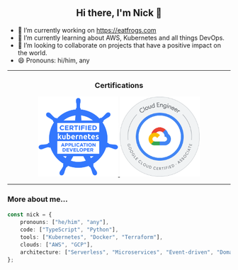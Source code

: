 <h2 align="center">Hi there, I'm Nick 👋</h2>

- 🔭 I’m currently working on https://eatfrogs.com
- 🌱 I’m currently learning about AWS, Kubernetes and all things DevOps.
- 👯 I’m looking to collaborate on projects that have a positive impact on the world.
- 😄 Pronouns: hi/him, any

<hr/>

<h3 align="center">Certifications</h3>

<p align="center">
    <a href="https://www.credly.com/badges/23262c90-5cc3-4c27-bbe3-d85f853f9e7d/public_url" target="_blank">
        <img src="./images/ckad_badge.png" alt="CKAD - Certified Kubernetes Application Developer" width="180px" />
    </a>
    <a href="https://www.credly.com/badges/b503031a-66e4-4226-998c-3591b867aed0/public_url" target="_blank">
        <img src="./images/gcp_associate_cloud_engineer_badge.png" alt="GCP Associate Cloud Engineer" width="180px" />
    </a>
</p>

<hr/>

### More about me...

```typescript
const nick = {
    pronouns: ["he/him", "any"],
    code: ["TypeScript", "Python"],
    tools: ["Kubernetes", "Docker", "Terraform"],
    clouds: ["AWS", "GCP"],
    architecture: ["Serverless", "Microservices", "Event-driven", "Domain-driven"],
};
```
